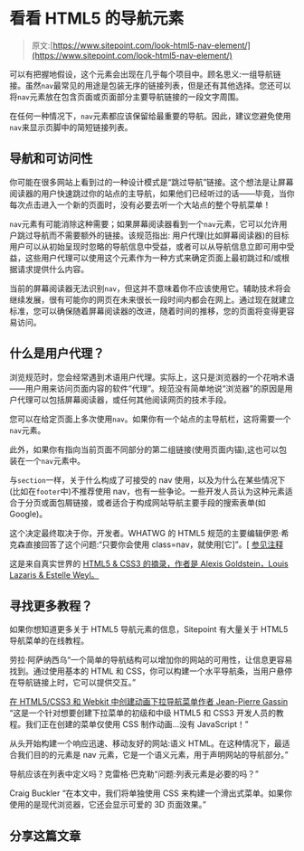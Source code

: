 # 看看 HTML5 的导航元素

> 原文:[https://www.sitepoint.com/look-html5-nav-element/](https://www.sitepoint.com/look-html5-nav-element/)

可以有把握地假设，这个元素会出现在几乎每个项目中。顾名思义:一组导航链接。虽然`nav`最常见的用途是包装无序的链接列表，但是还有其他选择。您还可以将`nav`元素放在包含页面或页面部分主要导航链接的一段文字周围。

在任何一种情况下，`nav`元素都应该保留给最重要的导航。因此，建议您避免使用`nav`来显示页脚中的简短链接列表。

## 导航和可访问性

你可能在很多网站上看到过的一种设计模式是“跳过导航”链接。这个想法是让屏幕阅读器的用户快速跳过你的站点的主导航，如果他们已经听过的话——毕竟，当你每次点击进入一个新的页面时，没有必要去听一个大站点的整个导航菜单！

`nav`元素有可能消除这种需要；如果屏幕阅读器看到一个`nav`元素，它可以允许用户跳过导航而不需要额外的链接。该规范指出:
用户代理(比如屏幕阅读器)的目标用户可以从初始呈现时忽略的导航信息中受益，或者可以从导航信息立即可用中受益，这些用户代理可以使用这个元素作为一种方式来确定页面上最初跳过和/或根据请求提供什么内容。

当前的屏幕阅读器无法识别`nav`，但这并不意味着你不应该使用它。辅助技术将会继续发展，很有可能你的网页在未来很长一段时间内都会在网上。通过现在就建立标准，您可以确保随着屏幕阅读器的改进，随着时间的推移，您的页面将变得更容易访问。

## 什么是用户代理？

浏览规范时，您会经常遇到术语用户代理。实际上，这只是浏览器的一个花哨术语——用户用来访问页面内容的软件“代理”。规范没有简单地说“浏览器”的原因是用户代理可以包括屏幕阅读器，或任何其他阅读网页的技术手段。

您可以在给定页面上多次使用`nav`。如果你有一个站点的主导航栏，这将需要一个`nav`元素。

此外，如果你有指向当前页面不同部分的第二组链接(使用页面内锚),这也可以包装在一个`nav`元素中。

与`section`一样，关于什么构成了可接受的 nav 使用，以及为什么在某些情况下(比如在`footer`中)不推荐使用 nav，也有一些争论。一些开发人员认为这种元素适合于分页或面包屑链接，或者适合于构成网站导航主要手段的搜索表单(如 Google)。

这个决定最终取决于你，开发者。WHATWG 的 HTML5 规范的主要编辑伊恩·希克森直接回答了这个问题:“只要你会使用 class=nav，就使用[它]”。[ [参见注释](http://html5doctor.com/nav-element/#comment-213)

这是来自真实世界的 [HTML5 & CSS3 的摘录，作者是 Alexis Goldstein，Louis Lazaris & Estelle Weyl。](https://www.sitepoint.com/store/html5-css3-for-the-real-world/)

## 寻找更多教程？

如果你想知道更多关于 HTML5 导航元素的信息，Sitepoint 有大量关于 HTML5 导航菜单的在线教程。

劳拉·阿萨纳西乌“一个简单的导航结构可以增加你的网站的可用性，让信息更容易找到。通过使用基本的 HTML 和 CSS，你可以构建一个水平导航条，当用户悬停在导航链接上时，它可以提供交互。”

[在 HTML5/CSS3 和 Webkit 中创建动画下拉导航菜单作者 Jean-Pierre Gassin](https://www.sitepoint.com/creating-an-animated-drop-down-navigation-menu-in-html5css3/) “这是一个针对想要创建下拉菜单的初级和中级 HTML5 和 CSS3 开发人员的教程。我们正在创建的菜单仅使用 CSS 制作动画…没有 JavaScript！”

从头开始构建一个响应迅速、移动友好的网站:语义 HTML。在这种情况下，最适合我们目的的元素是 nav 元素，它是一个语义元素，用于声明网站的导航部分。”

导航应该在列表中定义吗？克雷格·巴克勒“问题:列表元素是必要的吗？”

Craig Buckler “在本文中，我们将单独使用 CSS 来构建一个滑出式菜单。如果你使用的是现代浏览器，它还会显示可爱的 3D 页面效果。”

## 分享这篇文章